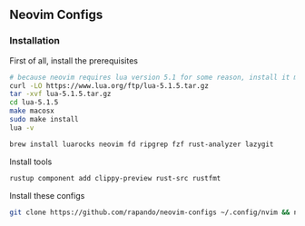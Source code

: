 ## Neovim Configs

### Installation



First of all, install the prerequisites

```sh
# because neovim requires lua version 5.1 for some reason, install it manually
curl -LO https://www.lua.org/ftp/lua-5.1.5.tar.gz
tar -xvf lua-5.1.5.tar.gz
cd lua-5.1.5
make macosx
sudo make install
lua -v

brew install luarocks neovim fd ripgrep fzf rust-analyzer lazygit
```

Install tools

```sh
rustup component add clippy-preview rust-src rustfmt
```

Install these configs

```sh
git clone https://github.com/rapando/neovim-configs ~/.config/nvim && nvim
```
